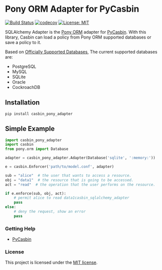 # Pony ORM Adapter for PyCasbin
[![Build Status](https://travis-ci.com/drorvinkler/pycasbin-pony-adapter.svg?branch=main)](https://travis-ci.com/drorvinkler/pycasbin-pony-adapter)
[![codecov](https://codecov.io/gh/drorvinkler/pycasbin-pony-adapter/branch/main/graph/badge.svg)](https://codecov.io/gh/drorvinkler/pycasbin-pony-adapter)
[![License: MIT](https://img.shields.io/badge/License-MIT-yellow.svg)](https://opensource.org/licenses/MIT)

SQLAlchemy Adapter is the [Pony ORM](https://www.ponyorm.org) adapter for [PyCasbin](https://github.com/casbin/pycasbin). With this library, Casbin can load a policy from Pony ORM supported databases or save a policy to it.

Based on [Officially Supported Databases](http://www.ponyorm.org/), The current supported databases are:
- PostgreSQL
- MySQL
- SQLite
- Oracle
- CockroachDB

## Installation

```
pip install casbin_pony_adapter
```

## Simple Example

```python
import casbin_pony_adapter
import casbin
from pony.orm import Database

adapter = casbin_pony_adapter.Adapter(Database('sqlite', ':memory:'))

e = casbin.Enforcer('path/to/model.conf', adapter)

sub = "alice"  # the user that wants to access a resource.
obj = "data1"  # the resource that is going to be accessed.
act = "read"  # the operation that the user performs on the resource.

if e.enforce(sub, obj, act):
    # permit alice to read data1casbin_sqlalchemy_adapter
    pass
else:
    # deny the request, show an error
    pass
```


### Getting Help

- [PyCasbin](https://github.com/casbin/pycasbin)

### License

This project is licensed under the [MIT license](LICENSE).

